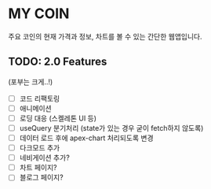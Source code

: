 # MY COIN

주요 코인의 현재 가격과 정보, 차트를 볼 수 있는 간단한 웹앱입니다.

## TODO: 2.0 Features

(포부는 크게..!)

- [ ] 코드 리팩토링
- [ ] 애니메이션
- [ ] 로딩 대응 (스켈레톤 UI 등)
- [ ] useQuery 분기처리 (state가 있는 경우 굳이 fetch하지 않도록)
- [ ] 데이터 로드 후에 apex-chart 처리되도록 변경
- [ ] 다크모드 추가
- [ ] 네비게이션 추가?
- [ ] 차트 페이지?
- [ ] 블로그 페이지?
